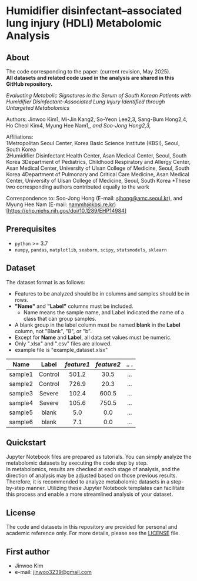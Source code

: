 # Humidifier disinfectant–associated lung injury (HDLI) Metabolomic Analysis 

## About
The code corresponding to the paper: (current revision, May 2025).  
**All datasets and related code used in the analysis are shared in this GitHub repository.**

*Evaluating Metabolic Signatures in the Serum of South Korean Patients with Humidifier Disinfectant–Associated Lung Injury Identified through Untargeted Metabolomics*

Authors:
Jinwoo Kim1, Mi-Jin Kang2, So-Yeon Lee2,3, Sang-Bum Hong2,4, Ho Cheol Kim4, Myung Hee Nam1,*, and Soo-Jong Hong2,3,*

Affiliations:  
1Metropolitan Seoul Center, Korea Basic Science Institute (KBSI), Seoul, South Korea  
2Humidifier Disinfectant Health Center, Asan Medical Center, Seoul, South Korea
3Department of Pediatrics, Childhood Respiratory and Allergy Center, Asan Medical Center, University of Ulsan College of Medicine, Seoul, South Korea
4Department of Pulmonary and Critical Care Medicine, Asan Medical Center, University of Ulsan College of Medicine, Seoul, South Korea
*These two corresponding authors contributed equally to the work

Correspondence to:
Soo-Jong Hong (E-mail: sjhong@amc.seoul.kr), and Myung Hee Nam (E-mail: nammh@kbsi.re.kr)
[https://ehp.niehs.nih.gov/doi/10.1289/EHP14984]


## Prerequisites
* `python` >= 3.7
* `numpy`, `pandas`, `matplotlib`, `seaborn`, `scipy`, `statsmodels`, `sklearn`

## Dataset
The dataset format is as follows:

* Features to be analyzed should be in columns and samples should be in rows.
* **"Name"** and **"Label"** columns must be included.
    - Name means the sample name, and Label indicated the name of a class that can group samples.
* A blank group in the label column must be named **blank** in the **Label** column, not "Blank", "B", or "b".
* Except for **Name** and **Label**, all data set values must be numeric.
* Only ".xlsx" and ".csv" files are allowed.
* example file is "example_dataset.xlsx"



Name        |Label       |*feature1*  |*feature2*  |..   .      |
:----------:|:----------:|:----------:|:----------:|:----------:| 
sample1     |Control     |501.2       |30.5        |...         |
sample2     |Control     |726.9       |20.3        |...         |
sample3     |Severe      |102.4       |600.5       |...         |
sample4     |Severe      |105.6       |750.5       |...         |
sample5     |blank       |5.0         |0.0         |...         |
sample6     |blank       |7.1         |0.0         |...         |


## Quickstart
Jupyter Notebook files are prepared as tutorials. You can simply analyze the metabolomic datasets by executing the code step by step.  
In metabolomics, results are checked at each stage of analysis, and the direction of analysis may be adjusted based on those previous results. Therefore, it is recommended to analyze metabolomic datasets in a step-by-step manner. Utilizing these Jupyter Notebook templates can facilitate this process and enable a more streamlined analysis of your dataset.


## License
The code and datasets in this repository are provided for personal and academic reference only. For more details, please see the [LICENSE](./LICENSE) file.


## First author
* Jinwoo Kim
* e-mail: jinwoo3239@gmail.com
